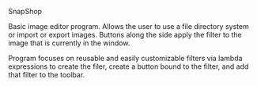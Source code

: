 SnapShop

Basic image editor program.  Allows the user to use a file directory system or import or export images.  Buttons along the side apply the filter to the image that is currently in the window.

Program focuses on reusable and easily customizable filters via lambda expressions to create the filer, create a button bound to the filter, and add that filter to the toolbar.

